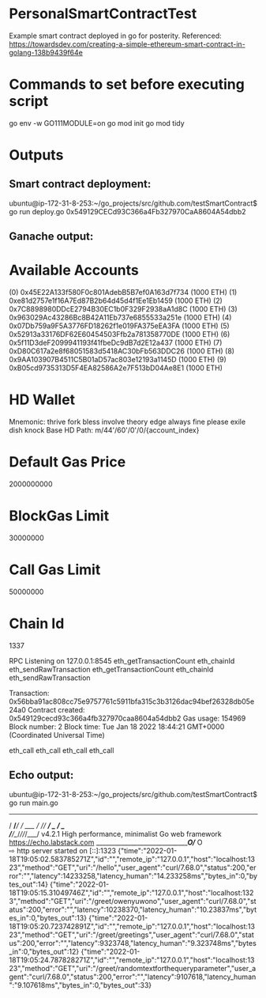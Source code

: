 # PersonalSmartContractTest
Example smart contract deployed in go for posterity. Referenced: https://towardsdev.com/creating-a-simple-ethereum-smart-contract-in-golang-138b9439f64e

# Commands to set before executing script
go env -w GO111MODULE=on
go mod init
go mod tidy

# Outputs
## Smart contract deployment:
ubuntu@ip-172-31-8-253:~/go_projects/src/github.com/testSmartContract$ go run deploy.go
0x549129CECd93C366a4Fb327970CaA8604A54dbb2

## Ganache output:
Available Accounts
==================
(0) 0x45E22A133f580F0c801AdebB5B7ef0A163d7f734 (1000 ETH)
(1) 0xe81d2757e1f16A7Ed87B2b64d45d4f1Ee1Eb1459 (1000 ETH)
(2) 0x7C8898980DDcE2794B30EC1b0F329F2938aA1d8C (1000 ETH)
(3) 0x963029Ac43286Bc8B42A11Eb737e6855533a251e (1000 ETH)
(4) 0x07Db759a9F5A3776FD18262f1e019FA375eEA3FA (1000 ETH)
(5) 0x52913a33176DF62E60454503Ffb2a781358770DE (1000 ETH)
(6) 0x5f11D3deF2099941193f41fbeDc9dB7d2E12a437 (1000 ETH)
(7) 0xD80C617a2e8f68051583d5418AC30bFb563DDC26 (1000 ETH)
(8) 0x9AA103907B4511C5B01aD57ac803e12193a1145D (1000 ETH)
(9) 0xB05cd9735313D5F4EA82586A2e7F513bD04Ae8E1 (1000 ETH)

HD Wallet
==================
Mnemonic:      thrive fork bless involve theory edge always fine please exile dish knock
Base HD Path:  m/44'/60'/0'/0/{account_index}

Default Gas Price
==================
2000000000

BlockGas Limit
==================
30000000

Call Gas Limit
==================
50000000

Chain Id
==================
1337

RPC Listening on 127.0.0.1:8545
eth_getTransactionCount
eth_chainId
eth_sendRawTransaction
eth_getTransactionCount
eth_chainId
eth_sendRawTransaction

  Transaction: 0x56bba91ac808cc75e9757761c5911bfa315c3b3126dac94bef26328db05e24a0
  Contract created: 0x549129cecd93c366a4fb327970caa8604a54dbb2
  Gas usage: 154969
  Block number: 2
  Block time: Tue Jan 18 2022 18:44:21 GMT+0000 (Coordinated Universal Time)

eth_call
eth_call
eth_call
eth_call

## Echo output:
ubuntu@ip-172-31-8-253:~/go_projects/src/github.com/testSmartContract$ go run main.go

   ____    __
  / __/___/ /  ___
 / _// __/ _ \/ _ \
/___/\__/_//_/\___/ v4.2.1
High performance, minimalist Go web framework
https://echo.labstack.com
____________________________________O/_______
                                    O\
⇨ http server started on [::]:1323
{"time":"2022-01-18T19:05:02.583785271Z","id":"","remote_ip":"127.0.0.1","host":"localhost:1323","method":"GET","uri":"/hello","user_agent":"curl/7.68.0","status":200,"error":"","latency":14233258,"latency_human":"14.233258ms","bytes_in":0,"bytes_out":14}
{"time":"2022-01-18T19:05:15.31049746Z","id":"","remote_ip":"127.0.0.1","host":"localhost:1323","method":"GET","uri":"/greet/owenyuwono","user_agent":"curl/7.68.0","status":200,"error":"","latency":10238370,"latency_human":"10.23837ms","bytes_in":0,"bytes_out":13}
{"time":"2022-01-18T19:05:20.723742891Z","id":"","remote_ip":"127.0.0.1","host":"localhost:1323","method":"GET","uri":"/greet/greetings","user_agent":"curl/7.68.0","status":200,"error":"","latency":9323748,"latency_human":"9.323748ms","bytes_in":0,"bytes_out":12}
{"time":"2022-01-18T19:05:24.787828271Z","id":"","remote_ip":"127.0.0.1","host":"localhost:1323","method":"GET","uri":"/greet/randomtextforthequeryparameter","user_agent":"curl/7.68.0","status":200,"error":"","latency":9107618,"latency_human":"9.107618ms","bytes_in":0,"bytes_out":33}
